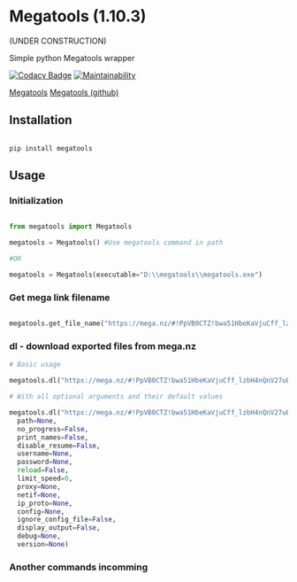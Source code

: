 # Megatools (1.10.3)

(UNDER CONSTRUCTION)

Simple python Megatools wrapper



[![Codacy Badge](https://app.codacy.com/project/badge/Grade/726d6cfd795242b587cdb8b8e9308f7c)](https://www.codacy.com/manual/Harkame/Megatools?utm_source=github.com&amp;utm_medium=referral&amp;utm_content=Harkame/Megatools&amp;utm_campaign=Badge_Grade)
[![Maintainability](https://api.codeclimate.com/v1/badges/20a4bd84eaac4d6cdc9a/maintainability)](https://codeclimate.com/github/Harkame/Megatools/maintainability)

[Megatools](https://megatools.megous.com)
[Megatools (github)](https://github.com/megous/megatools)

## Installation

``` shell

pip install megatools

```

## Usage

### Initialization

``` python

from megatools import Megatools

megatools = Megatools() #Use megatools command in path

#OR

megatools = Megatools(executable="D:\\megatools\\megatools.exe")

```

### Get mega link filename

``` python

megatools.get_file_name("https://mega.nz/#!PpVB0CTZ!bwa51HbeKaVjuCff_lzbH4nQnV27uBxmcF89PnnACvY")

```

### dl - download exported files from mega.nz

``` python
# Basic usage

megatools.dl("https://mega.nz/#!PpVB0CTZ!bwa51HbeKaVjuCff_lzbH4nQnV27uBxmcF89PnnACvY")

# With all optional arguments and their default values

megatools.dl("https://mega.nz/#!PpVB0CTZ!bwa51HbeKaVjuCff_lzbH4nQnV27uBxmcF89PnnACvY",
  path=None,
  no_progress=False,
  print_names=False,
  disable_resume=False,
  username=None,
  password=None,
  reload=False,
  limit_speed=0,
  proxy=None,
  netif=None,
  ip_proto=None,
  config=None,
  ignore_config_file=False,
  display_output=False,
  debug=None,
  version=None)
```

### Another commands incomming
